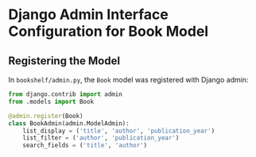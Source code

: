 # Django Admin Interface Configuration for Book Model

## Registering the Model

In `bookshelf/admin.py`, the `Book` model was registered with Django admin:

```python
from django.contrib import admin
from .models import Book

@admin.register(Book)
class BookAdmin(admin.ModelAdmin):
    list_display = ('title', 'author', 'publication_year')
    list_filter = ('author', 'publication_year')
    search_fields = ('title', 'author')
